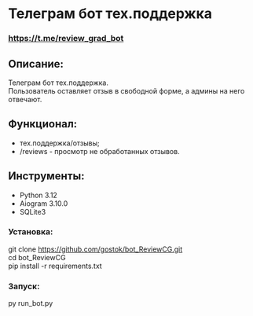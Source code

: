 # Телеграм бот тех.поддержка

### https://t.me/review_grad_bot

## Описание:

Телеграм бот тех.поддержка.<br>
Пользователь оставляет отзыв в свободной форме, а админы на него отвечают.<br>

## Функционал:

- тех.поддержка/отзывы;
- /reviews - просмотр не обработанных отзывов.



## Инструменты:

- Python 3.12
- Aiogram 3.10.0
- SQLite3



### Установка:

git clone https://github.com/gostok/bot_ReviewCG.git <br>
cd bot_ReviewCG <br>
pip install -r requirements.txt

### Запуск:

py run_bot.py
